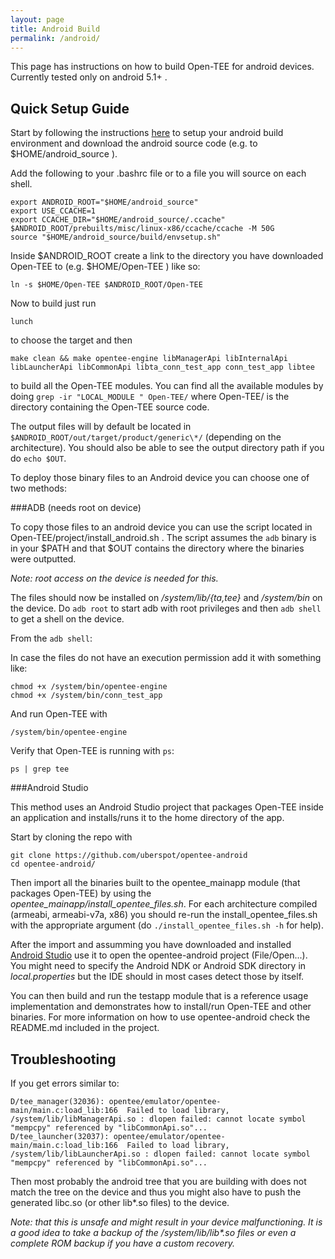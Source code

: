 ```yaml
---
layout: page
title: Android Build
permalink: /android/
---
```


This page has instructions on how to build Open-TEE for android devices. Currently tested only on android 5.1+ .

## Quick Setup Guide

Start by following the instructions [here](http://source.android.com/source/initializing.html) to setup your android
build environment and download the android source code (e.g. to $HOME/android_source ).

Add the following to your .bashrc file or to a file you will source on each shell.

    export ANDROID_ROOT="$HOME/android_source"
    export USE_CCACHE=1
    export CCACHE_DIR="$HOME/android_source/.ccache"
    $ANDROID_ROOT/prebuilts/misc/linux-x86/ccache/ccache -M 50G
    source "$HOME/android_source/build/envsetup.sh"

Inside $ANDROID_ROOT create a link to the directory you have downloaded Open-TEE to (e.g. $HOME/Open-TEE ) like so:

    ln -s $HOME/Open-TEE $ANDROID_ROOT/Open-TEE

Now to build just run

    lunch

to choose the target and then

    make clean && make opentee-engine libManagerApi libInternalApi libLauncherApi libCommonApi libta_conn_test_app conn_test_app libtee

to build all the Open-TEE modules. You can find all the available modules by doing `grep -ir "LOCAL_MODULE " Open-TEE/`
where Open-TEE/ is the directory containing the Open-TEE source code.

The output files will by default be located in `$ANDROID_ROOT/out/target/product/generic\*/` (depending on the
architecture). You should also be able to see the output directory path if you do `echo $OUT`.

To deploy those binary files to an Android device you can choose one of two methods:

###ADB (needs root on device)

To copy those files to an android device you can use the script located in Open-TEE/project/install_android.sh . The
script assumes the `adb` binary is in your $PATH and that $OUT contains the directory where the binaries were outputted. 

_Note: root access on the device is needed for this._

The files should now be installed on _/system/lib/{ta,tee}_ and _/system/bin_ on the device.
Do `adb root` to start adb with root privileges and then `adb shell` to get a shell on the device.

From the `adb shell`:

In case the files do not have an execution permission add it with something like:

    chmod +x /system/bin/opentee-engine
    chmod +x /system/bin/conn_test_app

And run Open-TEE with

    /system/bin/opentee-engine

Verify that Open-TEE is running with `ps`:

    ps | grep tee

###Android Studio

This method uses an Android Studio project that packages Open-TEE inside an application and installs/runs it to the home
directory of the app.

Start by cloning the repo with

    git clone https://github.com/uberspot/opentee-android
    cd opentee-android/

Then import all the binaries built to the opentee_mainapp module (that packages Open-TEE) by using the
*opentee_mainapp/install_opentee_files.sh*. For each architecture compiled (armeabi, armeabi-v7a, x86) you should re-run
the install_opentee_files.sh with the appropriate argument (do `./install_opentee_files.sh -h` for help).

After the import and assumming you have downloaded and installed [Android Studio](https://developer.android.com/sdk/index.html) use it to
open the opentee-android project (File/Open...). You might need to specify the Android NDK or Android SDK directory in
_local.properties_ but the IDE should in most cases detect those by itself.

You can then build and run the testapp module that is a reference usage implementation and demonstrates how to
install/run Open-TEE and other binaries. For more information on how to use opentee-android check the README.md included
in the project.

## Troubleshooting

If you get errors similar to:

    D/tee_manager(32036): opentee/emulator/opentee-main/main.c:load_lib:166  Failed to load library, /system/lib/libManagerApi.so : dlopen failed: cannot locate symbol "mempcpy" referenced by "libCommonApi.so"...
    D/tee_launcher(32037): opentee/emulator/opentee-main/main.c:load_lib:166  Failed to load library, /system/lib/libLauncherApi.so : dlopen failed: cannot locate symbol "mempcpy" referenced by "libCommonApi.so"...

Then most probably the android tree that you are building with does not match the tree on the device and thus you might also have to push the generated libc.so (or other lib\*.so files) to the device.

_Note: that this is unsafe and might result in your device malfunctioning. It is a good idea to take a backup of the
/system/lib/lib\*.so files or even a complete ROM backup if you have a custom recovery._


